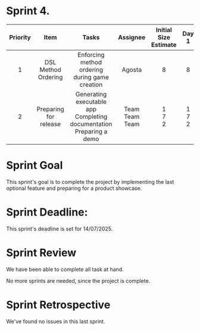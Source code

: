 # Sprint 4.

| Priority |         Item          |                                    Tasks                                    |        Assignee        | Initial Size Estimate |     Day 1     |     Day 2     |     Day 3     |     Day 4     |     Day 5     |     Day 6     |     Day 7     |
|:--------:|:---------------------:|:---------------------------------------------------------------------------:|:----------------------:|:---------------------:|:-------------:|:-------------:|:-------------:|:-------------:|:-------------:|:-------------:|:-------------:|
|    1     |  DSL Method Ordering  |               Enforcing method ordering during game creation                |         Agosta         |           8           |       8       |       3       |       0       |       /       |       /       |       /       |       /       |
|    2     | Preparing for release | Generating executable app<br/>Completing documentation<br/>Preparing a demo | Team<br/>Team<br/>Team |     1<br/>7<br/>2     | 1<br/>7<br/>2 | 1<br/>7<br/>1 | /<br/>/<br/>0 | /<br/>/<br/>/ | /<br/>/<br/>/ | /<br/>/<br/>/ | /<br/>/<br/>/ |

# Sprint Goal
This sprint's goal is to complete the project by implementing the last optional feature and preparing for a product showcase.

# Sprint Deadline:
This sprint's deadline is set for 14/07/2025.

# Sprint Review
We have been able to complete all task at hand.

No more sprints are needed, since the project is complete.
# Sprint Retrospective
We've found no issues in this last sprint.
